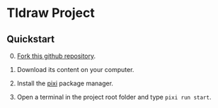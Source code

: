 # Tldraw Project

## Quickstart

 0. [Fork this github repository](https://github.com/boisgera/tldraw-project/fork).

 1. Download its content on your computer.

 2. Install the [pixi](https://pixi.sh/) package manager.

 3. Open a terminal in the project root folder and type `pixi run start`.
